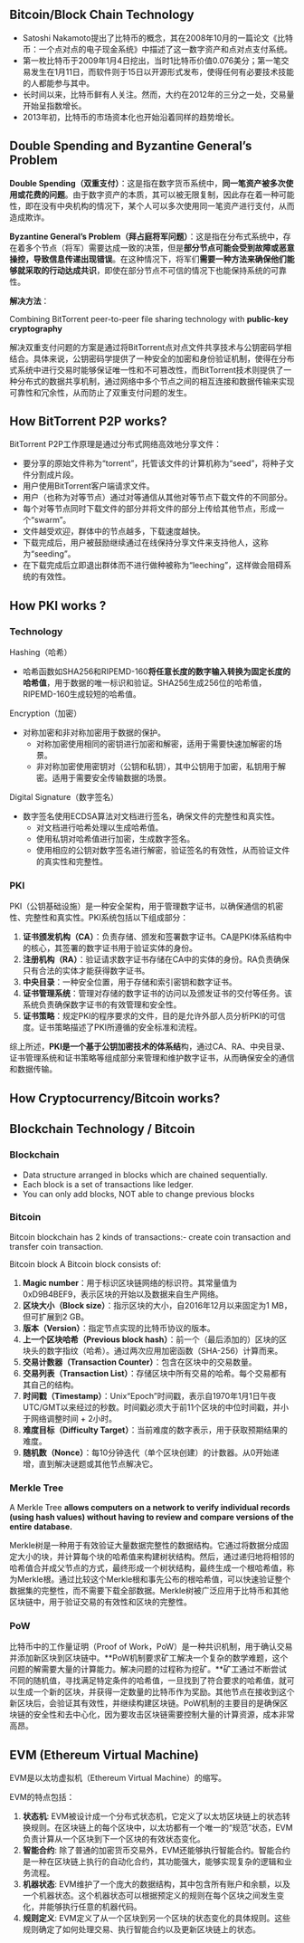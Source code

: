## Bitcoin/Block Chain Technology

- Satoshi Nakamoto提出了比特币的概念，其在2008年10月的一篇论文《比特币：一个点对点的电子现金系统》中描述了这一数字资产和点对点支付系统。
- 第一枚比特币于2009年1月4日挖出，当时1比特币价值0.076美分；第一笔交易发生在1月11日，而软件则于15日以开源形式发布，使得任何有必要技术技能的人都能参与其中。
- 长时间以来，比特币鲜有人关注。然而，大约在2012年的三分之一处，交易量开始呈指数增长。
- 2013年初，比特币的市场资本化也开始沿着同样的趋势增长。



## Double Spending and Byzantine General’s Problem

**Double Spending（双重支付）**：这是指在数字货币系统中，**同一笔资产被多次使用或花费的问题**。由于数字资产的本质，其可以被无限复制，因此存在着一种可能性，即在没有中央机构的情况下，某个人可以多次使用同一笔资产进行支付，从而造成欺诈。

**Byzantine General’s Problem（拜占庭将军问题）**：这是指在分布式系统中，存在着多个节点（将军）需要达成一致的决策，但是**部分节点可能会受到故障或恶意操控，导致信息传递出现错误**。在这种情况下，将军们**需要一种方法来确保他们能够就采取的行动达成共识**，即使在部分节点不可信的情况下也能保持系统的可靠性。

**解决方法**：

Combining BitTorrent peer-to-peer file sharing  technology with **public-key cryptography**

解决双重支付问题的方案是通过将BitTorrent点对点文件共享技术与公钥密码学相结合。具体来说，公钥密码学提供了一种安全的加密和身份验证机制，使得在分布式系统中进行交易时能够保证唯一性和不可篡改性，而BitTorrent技术则提供了一种分布式的数据共享机制，通过网络中多个节点之间的相互连接和数据传输来实现可靠性和冗余性，从而防止了双重支付问题的发生。

## How BitTorrent P2P works?

BitTorrent P2P工作原理是通过分布式网络高效地分享文件：

- 要分享的原始文件称为“torrent”，托管该文件的计算机称为“seed”，将种子文件分割成片段。
- 用户使用BitTorrent客户端请求文件。
- 用户（也称为对等节点）通过对等通信从其他对等节点下载文件的不同部分。
- 每个对等节点同时下载文件的部分并将文件的部分上传给其他节点，形成一个“swarm”。
- 文件越受欢迎，群体中的节点越多，下载速度越快。
- 下载完成后，用户被鼓励继续通过在线保持分享文件来支持他人，这称为“seeding”。
- 在下载完成后立即退出群体而不进行做种被称为“leeching”，这样做会阻碍系统的有效性。



## How PKI works ?

### Technology

Hashing（哈希）

- 哈希函数如SHA256和RIPEMD-160**将任意长度的数字输入转换为固定长度的哈希值**，用于数据的唯一标识和验证。SHA256生成256位的哈希值，RIPEMD-160生成较短的哈希值。

Encryption（加密）

- 对称加密和非对称加密用于数据的保护。
  - 对称加密使用相同的密钥进行加密和解密，适用于需要快速加解密的场景。
  - 非对称加密使用密钥对（公钥和私钥），其中公钥用于加密，私钥用于解密。适用于需要安全传输数据的场景。

Digital Signature（数字签名）

- 数字签名使用ECDSA算法对文档进行签名，确保文件的完整性和真实性。
  - 对文档进行哈希处理以生成哈希值。
  - 使用私钥对哈希值进行加密，生成数字签名。
  - 使用相应的公钥对数字签名进行解密，验证签名的有效性，从而验证文件的真实性和完整性。

### PKI

PKI（公钥基础设施）是一种安全架构，用于管理数字证书，以确保通信的机密性、完整性和真实性。PKI系统包括以下组成部分：

1. **证书颁发机构（CA）**：负责存储、颁发和签署数字证书。CA是PKI体系结构中的核心，其签署的数字证书用于验证实体的身份。
2. **注册机构（RA）**：验证请求数字证书存储在CA中的实体的身份。RA负责确保只有合法的实体才能获得数字证书。
3. **中央目录**：一种安全位置，用于存储和索引密钥和数字证书。
4. **证书管理系统**：管理对存储的数字证书的访问以及颁发证书的交付等任务。该系统负责确保数字证书的有效管理和安全性。
5. **证书策略**：规定PKI的程序要求的文件，目的是允许外部人员分析PKI的可信度。证书策略描述了PKI所遵循的安全标准和流程。

综上所述，**PKI是一个基于公钥加密技术的体系结**构，通过CA、RA、中央目录、证书管理系统和证书策略等组成部分来管理和维护数字证书，从而确保安全的通信和数据传输。

## How Cryptocurrency/Bitcoin works?

## Blockchain Technology / Bitcoin

### Blockchain

- Data structure arranged in blocks which are chained sequentially. 
- Each block is a set of transactions like ledger.
- You can only add blocks, NOT able to change previous blocks

### Bitcoin

Bitcoin blockchain has 2 kinds of transactions:- create coin transaction and transfer coin transaction.

Bitcoin block
A Bitcoin block consists of:

1. **Magic number**：用于标识区块链网络的标识符。其常量值为0xD9B4BEF9，表示区块的开始以及数据来自生产网络。
2. **区块大小（Block size）**：指示区块的大小，自2016年12月以来固定为1 MB，但可扩展到2 GB。
3. **版本（Version）**：指定节点实现的比特币协议的版本。
4. **上一个区块哈希（Previous block hash）**：前一个（最后添加的）区块的区块头的数字指纹（哈希）。通过两次应用加密函数（SHA-256）计算而来。
5. **交易计数器（Transaction Counter）**：包含在区块中的交易数量。
6. **交易列表（Transaction List）**：存储区块中所有交易的哈希。每个交易都有其自己的结构。
7. **时间戳（Timestamp）**：Unix“Epoch”时间戳，表示自1970年1月1日午夜UTC/GMT以来经过的秒数。时间戳必须大于前11个区块的中位时间戳，并小于网络调整时间 + 2小时。
8. **难度目标（Difficulty Target）**：当前难度的数字表示，用于获取预期结果的难度。
9. **随机数（Nonce）**：每10分钟迭代（单个区块创建）的计数器。从0开始递增，直到解决谜题或其他节点解决它。

### Merkle Tree

A Merkle Tree **allows computers on a network to verify individual records (using hash values) without having to review and compare versions of the entire database.**

Merkle树是一种用于有效验证大量数据完整性的数据结构。它通过将数据分成固定大小的块，并计算每个块的哈希值来构建树状结构。然后，通过递归地将相邻的哈希值合并成父节点的方式，最终形成一个树状结构，最终生成一个根哈希值，称为Merkle根。通过比较这个Merkle根和事先公布的根哈希值，可以快速验证整个数据集的完整性，而不需要下载全部数据。Merkle树被广泛应用于比特币和其他区块链中，用于验证交易的有效性和区块的完整性。

### PoW

比特币中的工作量证明（Proof of Work，PoW）是一种共识机制，用于确认交易并添加新区块到区块链中。**PoW机制要求矿工解决一个复杂的数学难题，这个问题的解需要大量的计算能力。解决问题的过程称为挖矿。**矿工通过不断尝试不同的随机值，寻找满足特定条件的哈希值，一旦找到了符合要求的哈希值，就可以生成一个新的区块，并获得一定数量的比特币作为奖励。其他节点在接收到这个新区块后，会验证其有效性，并继续构建区块链。PoW机制的主要目的是确保区块链的安全性和去中心化，因为要攻击区块链需要控制大量的计算资源，成本非常高昂。



## EVM (Ethereum Virtual Machine)

EVM是以太坊虚拟机（Ethereum Virtual Machine）的缩写。

EVM的特点包括：

1. **状态机**: EVM被设计成一个分布式状态机，它定义了以太坊区块链上的状态转换规则。在区块链上的每个区块中，以太坊都有一个唯一的“规范”状态，EVM负责计算从一个区块到下一个区块的有效状态变化。
2. **智能合约**: 除了普通的加密货币交易外，EVM还能够执行智能合约。智能合约是一种在区块链上执行的自动化合约，其功能强大，能够实现复杂的逻辑和业务流程。
3. **机器状态**: EVM维护了一个庞大的数据结构，其中包含所有账户和余额，以及一个机器状态。这个机器状态可以根据预定义的规则在每个区块之间发生变化，并能够执行任意的机器代码。
4. **规则定义**: EVM定义了从一个区块到另一个区块的状态变化的具体规则。这些规则确定了如何处理交易、执行智能合约以及更新区块链上的状态。